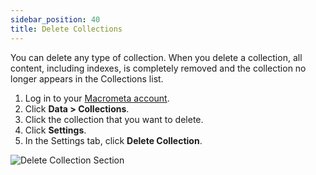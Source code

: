 ```yaml
---
sidebar_position: 40
title: Delete Collections
---
```


You can delete any type of collection. When you delete a collection, all content, including indexes, is completely removed and the collection no longer appears in the Collections list.

1. Log in to your [Macrometa account](https://auth-play.macrometa.io/).
1. Click **Data > Collections**.
1. Click the collection that you want to delete.
1. Click **Settings**.
1. In the Settings tab, click **Delete Collection**.

![Delete Collection Section](/img/collections/delete-collection.png)
